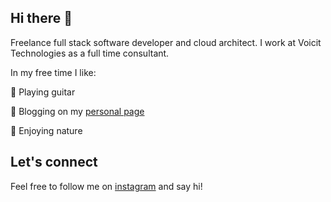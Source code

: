 ## Hi there 👋

Freelance full stack software developer and cloud architect. I work at Voicit Technologies as a full time consultant.

In my free time I like:

:guitar: Playing guitar

:notebook_with_decorative_cover: Blogging on my [personal page](https://freelancedeveloper.me/blog)

:sunflower: Enjoying nature

## Let's connect

Feel free to follow me on [instagram](https://www.instagram.com/free.lancedeveloper/) and say hi!


